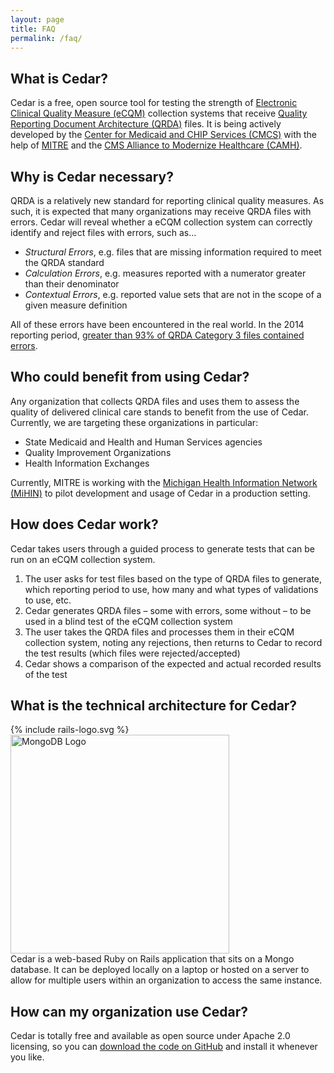 ```yaml
---
layout: page
title: FAQ
permalink: /faq/
---
```


## What is Cedar?
Cedar is a free, open source tool for testing the strength of [Electronic Clinical Quality Measure (eCQM)](https://ecqi.healthit.gov/content/putting-ecqms-work) collection systems that receive [Quality Reporting Document Architecture (QRDA)](https://ecqi.healthit.gov/qrda) files.  It is being actively developed by the [Center for Medicaid and CHIP Services (CMCS)](https://www.medicaid.gov/about-us/organization/organization.html) with the help of [MITRE](http://mitre.org) and the [CMS Alliance to Modernize Healthcare (CAMH)](https://www.mitre.org/centers/cms-alliances-to-modernize-healthcare/who-we-are).

## Why is Cedar necessary?
QRDA is a relatively new standard for reporting clinical quality measures.  As such, it is expected that many organizations may receive QRDA files with errors.  Cedar will reveal whether a eCQM collection system can correctly identify and reject files with errors, such as…

- *Structural Errors*, e.g. files that are missing information required to meet the QRDA standard
- *Calculation Errors*, e.g. measures reported with a numerator greater than their denominator
-	*Contextual Errors*, e.g. reported value sets that are not in the scope of a given measure definition

All of these errors have been encountered in the real world.  In the 2014 reporting period, [greater than 93% of QRDA Category 3 files contained errors](https://www.cms.gov/eHealth/downloads/2014_EP_Submission_Data_Issues.pdf).

## Who could benefit from using Cedar?
Any organization that collects QRDA files and uses them to assess the quality of delivered clinical care stands to benefit from the use of Cedar.  Currently, we are targeting these organizations in particular:

-	State Medicaid and Health and Human Services agencies
-	Quality Improvement Organizations
-	Health Information Exchanges

Currently, MITRE is working with the [Michigan Health Information Network (MiHIN)](http://mihin.org/) to pilot development and usage of Cedar in a production setting.

## How does Cedar work?
Cedar takes users through a guided process to generate tests that can be run on an eCQM collection system.

1. The user asks for test files based on the type of QRDA files to generate, which reporting period to use, how many and what types of validations to use, etc.
2. Cedar generates QRDA files – some with errors, some without – to be used in a blind test of the eCQM collection system
3. The user takes the QRDA files and processes them in their eCQM collection system, noting any rejections, then returns to Cedar to record the test results (which files were rejected/accepted)
4. Cedar shows a comparison of the expected and actual recorded results of the test

## What is the technical architecture for Cedar?
<div class='grid-half'>
  <div style='width:250px;display:inline-block;'>{% include rails-logo.svg %}</div>
</div>
<div class='grid-half'>
  <img src='../images/MongoDB-Logo.png' alt='MongoDB Logo' style='width:350px;'>
</div>
<div class='clear'></div>
Cedar is a web-based Ruby on Rails application that sits on a Mongo database.  It can be deployed locally on a laptop or hosted on a server to allow for multiple users within an organization to access the same instance.

## How can my organization use Cedar?
Cedar is totally free and available as open source under Apache 2.0 licensing, so you can [download the code on GitHub](http://github.com/mitre/cedar) and install it whenever you like.
